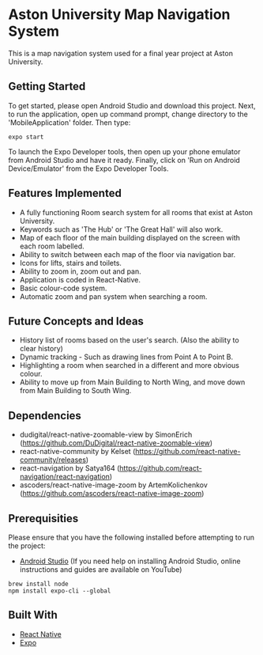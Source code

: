 # Aston University Map Navigation System
This is a map navigation system used for a final year project at Aston University. 

## Getting Started

To get started, please open Android Studio and download this project. Next, to run the application, open up command prompt, change directory to the 'MobileApplication' folder. Then type:

```
expo start
```

To launch the Expo Developer tools, then open up your phone emulator from Android Studio and have it ready. Finally, click on 'Run on Android Device/Emulator' from the Expo Developer Tools.

## Features Implemented

- A fully functioning Room search system for all rooms that exist at Aston University.
- Keywords such as 'The Hub' or 'The Great Hall' will also work.
- Map of each floor of the main building displayed on the screen with each room labelled.
- Ability to switch between each map of the floor via navigation bar.
- Icons for lifts, stairs and toilets.
- Ability to zoom in, zoom out and pan.
- Application is coded in React-Native.
- Basic colour-code system.
- Automatic zoom and pan system when searching a room.

## Future Concepts and Ideas

- History list of rooms based on the user's search. (Also the ability to clear history)
- Dynamic tracking - Such as drawing lines from Point A to Point B.
- Highlighting a room when searched in a different and more obvious colour.
- Ability to move up from Main Building to North Wing, and move down from Main Building to South Wing.

## Dependencies

- dudigital/react-native-zoomable-view by SimonErich (https://github.com/DuDigital/react-native-zoomable-view)
- react-native-community by Kelset (https://github.com/react-native-community/releases)
- react-navigation by Satya164 (https://github.com/react-navigation/react-navigation)
- ascoders/react-native-image-zoom by ArtemKolichenkov (https://github.com/ascoders/react-native-image-zoom)

## Prerequisities

Please ensure that you have the following installed before attempting to run the project:
- <a href="https://developer.android.com/studio">Android Studio</a> 
(If you need help on installing Android Studio, online instructions and guides are available on YouTube)

```
brew install node 
npm install expo-cli --global
```

## Built With
- <a href="https://www.reactnative.dev">React Native</a>
- <a href="https://expo.io">Expo</a>
